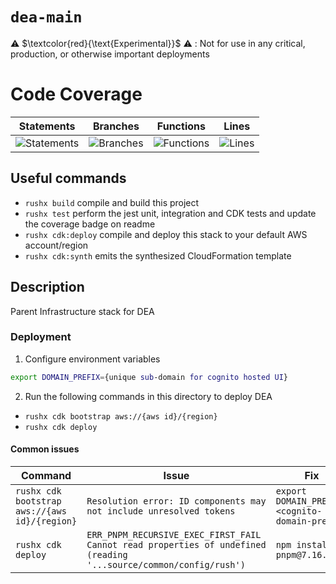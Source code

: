 # `dea-main`

⚠️ $\textcolor{red}{\text{Experimental}}$ ⚠️ : Not for use in any critical, production, or otherwise important deployments

# Code Coverage

| Statements                                                                               | Branches                                                                             | Functions                                                                              | Lines                                                                          |
| ---------------------------------------------------------------------------------------- | ------------------------------------------------------------------------------------ | -------------------------------------------------------------------------------------- | ------------------------------------------------------------------------------ |
| ![Statements](https://img.shields.io/badge/statements-96.29%25-brightgreen.svg?style=flat) | ![Branches](https://img.shields.io/badge/branches-85.71%25-yellow.svg?style=flat) | ![Functions](https://img.shields.io/badge/functions-100%25-brightgreen.svg?style=flat) | ![Lines](https://img.shields.io/badge/lines-96.22%25-brightgreen.svg?style=flat) |

## Useful commands

- `rushx build` compile and build this project
- `rushx test` perform the jest unit, integration and CDK tests and update the coverage badge on readme
- `rushx cdk:deploy` compile and deploy this stack to your default AWS account/region
- `rushx cdk:synth` emits the synthesized CloudFormation template

## Description

Parent Infrastructure stack for DEA

### Deployment

1. Configure environment variables

```sh
export DOMAIN_PREFIX={unique sub-domain for cognito hosted UI}
```

2. Run the following commands in this directory to deploy DEA

- `rushx cdk bootstrap aws://{aws id}/{region}`
- `rushx cdk deploy`

#### Common issues

| Command | Issue | Fix|
| --- | ----------- | ----------- |
| `rushx cdk bootstrap aws://{aws id}/{region}` | `Resolution error: ID components may not include unresolved tokens` | `export DOMAIN_PREFIX=<cognito-domain-prefix>` |
| `rushx cdk deploy` | `ERR_PNPM_RECURSIVE_EXEC_FIRST_FAIL  Cannot read properties of undefined (reading '...source/common/config/rush')` | `npm install -g pnpm@7.16.0`|

